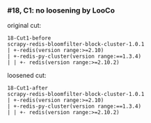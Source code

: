 ### #18, C1: no loosening by LooCo
original cut:

```
18-Cut1-before
scrapy-redis-bloomfilter-block-cluster-1.0.1
| +-redis(version range:>=2.10)
| +-redis-py-cluster(version range:==1.3.4)
| | +- redis(version range:>=2.10.2)
```




loosened cut:
```
18-Cut1-after
scrapy-redis-bloomfilter-block-cluster-1.0.1
| +-redis(version range:>=2.10)
| +-redis-py-cluster(version range:==1.3.4)
| | +- redis(version range:>=2.10.2)
```


